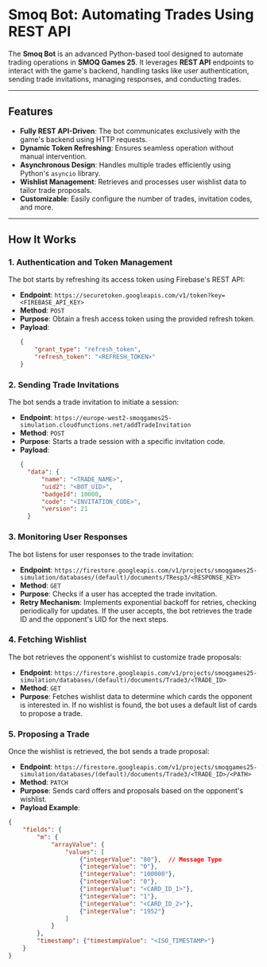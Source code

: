 # Smoq Bot: Automating Trades Using REST API

The **Smoq Bot** is an advanced Python-based tool designed to automate trading operations in **SMOQ Games 25**. It leverages **REST API** endpoints to interact with the game's backend, handling tasks like user authentication, sending trade invitations, managing responses, and conducting trades.

---

## Features

- **Fully REST API-Driven**: The bot communicates exclusively with the game's backend using HTTP requests.
- **Dynamic Token Refreshing**: Ensures seamless operation without manual intervention.
- **Asynchronous Design**: Handles multiple trades efficiently using Python's `asyncio` library.
- **Wishlist Management**: Retrieves and processes user wishlist data to tailor trade proposals.
- **Customizable**: Easily configure the number of trades, invitation codes, and more.

---

## How It Works

### 1. **Authentication and Token Management**
The bot starts by refreshing its access token using Firebase's REST API:
- **Endpoint**: `https://securetoken.googleapis.com/v1/token?key=<FIREBASE_API_KEY>`
- **Method**: `POST`
- **Purpose**: Obtain a fresh access token using the provided refresh token.
- **Payload**:
  ```json
  {
      "grant_type": "refresh_token",
      "refresh_token": "<REFRESH_TOKEN>"
  }
  ```

### 2. Sending Trade Invitations
The bot sends a trade invitation to initiate a session:
- **Endpoint**: `https://europe-west2-smoqgames25-simulation.cloudfunctions.net/addTradeInvitation`
- **Method**: `POST`
- **Purpose**: Starts a trade session with a specific invitation code.
- **Payload**:
  ```json
  {
    "data": {
        "name": "<TRADE_NAME>",
        "uid2": "<BOT_UID>",
        "badgeId": 10000,
        "code": "<INVITATION_CODE>",
        "version": 21
    }
    ```

### 3. Monitoring User Responses
The bot listens for user responses to the trade invitation:
- **Endpoint**: `https://firestore.googleapis.com/v1/projects/smoqgames25-simulation/databases/(default)/documents/TResp3/<RESPONSE_KEY>`
- **Method**: `GET`
- **Purpose**: Checks if a user has accepted the trade invitation.
- **Retry Mechanism**: Implements exponential backoff for retries, checking periodically for updates.
If the user accepts, the bot retrieves the trade ID and the opponent's UID for the next steps.

### 4. Fetching Wishlist
The bot retrieves the opponent's wishlist to customize trade proposals:
- **Endpoint**: `https://firestore.googleapis.com/v1/projects/smoqgames25-simulation/databases/(default)/documents/Trade3/<TRADE_ID>`
- **Method**: `GET`
- **Purpose**: Fetches wishlist data to determine which cards the opponent is interested in.
If no wishlist is found, the bot uses a default list of cards to propose a trade.

### 5. Proposing a Trade
Once the wishlist is retrieved, the bot sends a trade proposal:
- **Endpoint**: `https://firestore.googleapis.com/v1/projects/smoqgames25-simulation/databases/(default)/documents/Trade3/<TRADE_ID>/<PATH>`
- **Method**: `PATCH`
- **Purpose**: Sends card offers and proposals based on the opponent's wishlist.
- **Payload Example**:
```json
{
    "fields": {
        "m": {
            "arrayValue": {
                "values": [
                    {"integerValue": "80"},  // Message Type
                    {"integerValue": "0"}, 
                    {"integerValue": "100000"},
                    {"integerValue": "0"},
                    {"integerValue": "<CARD_ID_1>"},
                    {"integerValue": "1"},
                    {"integerValue": "<CARD_ID_2>"},
                    {"integerValue": "1952"}
                ]
            }
        },
        "timestamp": {"timestampValue": "<ISO_TIMESTAMP>"}
    }
}
```

